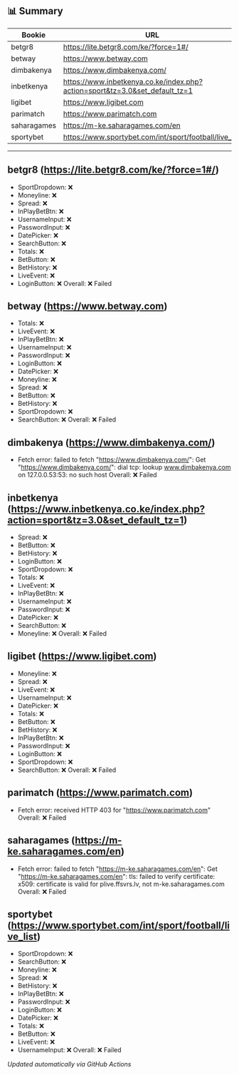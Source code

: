 ## 📊 Summary
| Bookie | URL | Status |
|--------|-----|--------|
| betgr8 | https://lite.betgr8.com/ke/?force=1#/ | ❌ |
| betway | https://www.betway.com | ❌ |
| dimbakenya | https://www.dimbakenya.com/ | ❌ |
| inbetkenya | https://www.inbetkenya.co.ke/index.php?action=sport&tz=3.0&set_default_tz=1 | ❌ |
| ligibet | https://www.ligibet.com | ❌ |
| parimatch | https://www.parimatch.com | ❌ |
| saharagames | https://m-ke.saharagames.com/en | ❌ |
| sportybet | https://www.sportybet.com/int/sport/football/live_list | ❌ |

---

## betgr8 (https://lite.betgr8.com/ke/?force=1#/)
- SportDropdown: ❌
- Moneyline: ❌
- Spread: ❌
- InPlayBetBtn: ❌
- UsernameInput: ❌
- PasswordInput: ❌
- DatePicker: ❌
- SearchButton: ❌
- Totals: ❌
- BetButton: ❌
- BetHistory: ❌
- LiveEvent: ❌
- LoginButton: ❌
Overall: ❌ Failed

## betway (https://www.betway.com)
- Totals: ❌
- LiveEvent: ❌
- InPlayBetBtn: ❌
- UsernameInput: ❌
- PasswordInput: ❌
- LoginButton: ❌
- DatePicker: ❌
- Moneyline: ❌
- Spread: ❌
- BetButton: ❌
- BetHistory: ❌
- SportDropdown: ❌
- SearchButton: ❌
Overall: ❌ Failed

## dimbakenya (https://www.dimbakenya.com/)
- Fetch error: failed to fetch "https://www.dimbakenya.com/": Get "https://www.dimbakenya.com/": dial tcp: lookup www.dimbakenya.com on 127.0.0.53:53: no such host
Overall: ❌ Failed

## inbetkenya (https://www.inbetkenya.co.ke/index.php?action=sport&tz=3.0&set_default_tz=1)
- Spread: ❌
- BetButton: ❌
- BetHistory: ❌
- LoginButton: ❌
- SportDropdown: ❌
- Totals: ❌
- LiveEvent: ❌
- InPlayBetBtn: ❌
- UsernameInput: ❌
- PasswordInput: ❌
- DatePicker: ❌
- SearchButton: ❌
- Moneyline: ❌
Overall: ❌ Failed

## ligibet (https://www.ligibet.com)
- Moneyline: ❌
- Spread: ❌
- LiveEvent: ❌
- UsernameInput: ❌
- DatePicker: ❌
- Totals: ❌
- BetButton: ❌
- BetHistory: ❌
- InPlayBetBtn: ❌
- PasswordInput: ❌
- LoginButton: ❌
- SportDropdown: ❌
- SearchButton: ❌
Overall: ❌ Failed

## parimatch (https://www.parimatch.com)
- Fetch error: received HTTP 403 for "https://www.parimatch.com"
Overall: ❌ Failed

## saharagames (https://m-ke.saharagames.com/en)
- Fetch error: failed to fetch "https://m-ke.saharagames.com/en": Get "https://m-ke.saharagames.com/en": tls: failed to verify certificate: x509: certificate is valid for plive.ffsvrs.lv, not m-ke.saharagames.com
Overall: ❌ Failed

## sportybet (https://www.sportybet.com/int/sport/football/live_list)
- SportDropdown: ❌
- SearchButton: ❌
- Moneyline: ❌
- Spread: ❌
- BetHistory: ❌
- InPlayBetBtn: ❌
- PasswordInput: ❌
- LoginButton: ❌
- DatePicker: ❌
- Totals: ❌
- BetButton: ❌
- LiveEvent: ❌
- UsernameInput: ❌
Overall: ❌ Failed


_Updated automatically via GitHub Actions_
